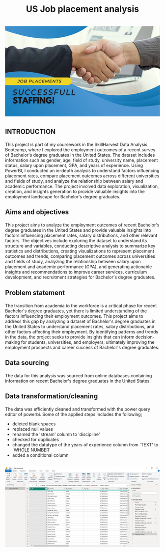 # <p align='center'/> US Job placement analysis </p>
# <div align='center'><img src='Images/Image1.jpeg'></div>
## <p align='left'/> INTRODUCTION </p>
This project is part of my coursework in the SkillHarvest Data Analysis Bootcamp, where I explored the employment outcomes of a recent survey of Bachelor's degree graduates in the United States. The dataset includes information such as gender, age, field of study, university name, placement status, salary upon placement, GPA, and years of experience. Using PowerBI, I conducted an in-depth analysis to understand factors influencing placement rates, compare placement outcomes across different universities and fields of study, and analyze the relationship between salary and academic performance. The project involved data exploration, visualization, creation, and insights generation to provide valuable insights into the employment landscape for Bachelor's degree graduates.
## <p align='left'/> Aims and objectives </p>
This project aims to analyze the employment outcomes of recent Bachelor's degree graduates in the United States and provide valuable insights into factors influencing placement rates, salary distributions, and other relevant factors. The objectives include exploring the dataset to understand its structure and variables, conducting descriptive analysis to summarize key statistics and distributions, creating visualizations to represent placement outcomes and trends, comparing placement outcomes across universities and fields of study, analyzing the relationship between salary upon placement and academic performance (GPA), and generating actionable insights and recommendations to improve career services, curriculum development, and recruitment strategies for Bachelor's degree graduates.
## <p align='left'/> Problem statement </p>
The transition from academia to the workforce is a critical phase for recent Bachelor's degree graduates, yet there is limited understanding of the factors influencing their employment outcomes. This project aims to address this gap by analyzing a dataset of Bachelor's degree graduates in the United States to understand placement rates, salary distributions, and other factors affecting their employment. By identifying patterns and trends in the data, the project seeks to provide insights that can inform decision-making for students, universities, and employers, ultimately improving the employment prospects and career success of Bachelor's degree graduates.
## <p align='left'/> Data sourcing </p>
The data for this analysis was sourced from online databases containing information on recent Bachelor's degree graduates in the United States.
## <p align='left'/> Data transformation/cleaning </p>
The data was efficiently cleaned and transformed with the power query editor of powerbi. Some of the applied steps includes the following;
- deleted blank spaces
- replaced null values
- renamed the 'stream' column to 'discipline'
- checked for duplicates
- changed the datatype of the years of experience column from 'TEXT' to 'WHOLE NUMBER'
- added a conditional column 
## <div align='center'><img src='Images/Image2.JPG'></div>

